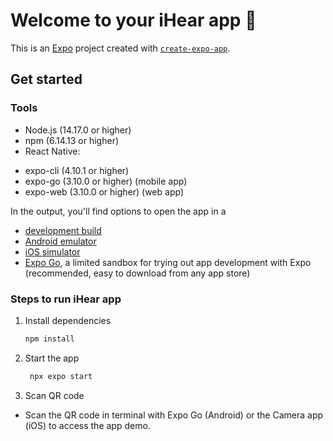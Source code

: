 # Welcome to your iHear app 👋

This is an [Expo](https://expo.dev) project created with [`create-expo-app`](https://www.npmjs.com/package/create-expo-app).

## Get started
### Tools
- Node.js (14.17.0 or higher)
- npm (6.14.13 or higher)
- React Native:
 * expo-cli (4.10.1 or higher)
 * expo-go (3.10.0 or higher) (mobile app)
 * expo-web (3.10.0 or higher) (web app)

In the output, you'll find options to open the app in a

- [development build](https://docs.expo.dev/develop/development-builds/introduction/)
- [Android emulator](https://docs.expo.dev/workflow/android-studio-emulator/)
- [iOS simulator](https://docs.expo.dev/workflow/ios-simulator/)
- [Expo Go](https://expo.dev/go), a limited sandbox for trying out app development with Expo (recommended, easy to download from any app store)


### Steps to run iHear app
1. Install dependencies

   ```bash
   npm install
   ```

2. Start the app

   ```bash
    npx expo start
   ```

3. Scan QR code
- Scan the QR code in terminal with Expo Go (Android) or the Camera app (iOS) to access the app demo.





